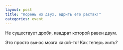 ```yaml
---
layout: post
title: "Корень из двух, едрить его растак!"
categories: event
---
```

Не существует дроби, квадрат которой равен двум.

Это просто вынос мозга какой-то! Как теперь жить?
